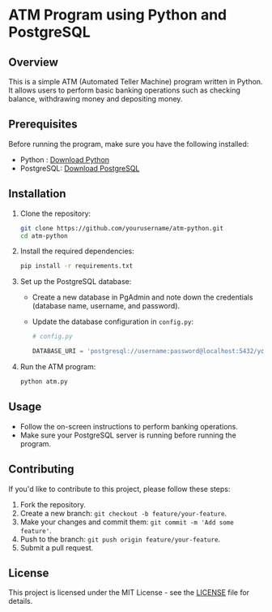# ATM Program using Python and PostgreSQL

## Overview

This is a simple ATM (Automated Teller Machine) program written in Python. It allows users to perform basic banking operations such as checking balance, withdrawing money and depositing money.

## Prerequisites

Before running the program, make sure you have the following installed:

- Python : [Download Python](https://www.python.org/downloads/)
- PostgreSQL: [Download PostgreSQL](https://www.postgresql.org/download/)

## Installation

1. Clone the repository:

    ```bash
    git clone https://github.com/yourusername/atm-python.git
    cd atm-python
    ```

2. Install the required dependencies:

    ```bash
    pip install -r requirements.txt
    ```

3. Set up the PostgreSQL database:

    - Create a new database in PgAdmin and note down the credentials (database name, username, and password).
    - Update the database configuration in `config.py`:

        ```python
        # config.py

        DATABASE_URI = 'postgresql://username:password@localhost:5432/your_database_name'
        ```

4. Run the ATM program:

    ```bash
    python atm.py
    ```

## Usage

- Follow the on-screen instructions to perform banking operations.
- Make sure your PostgreSQL server is running before running the program.

## Contributing

If you'd like to contribute to this project, please follow these steps:

1. Fork the repository.
2. Create a new branch: `git checkout -b feature/your-feature`.
3. Make your changes and commit them: `git commit -m 'Add some feature'`.
4. Push to the branch: `git push origin feature/your-feature`.
5. Submit a pull request.

## License

This project is licensed under the MIT License - see the [LICENSE](LICENSE) file for details.
